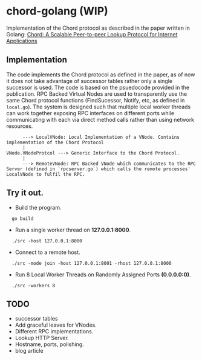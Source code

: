 # chord-golang (WIP)

Implementation of the Chord protocol as described in the paper written in Golang: [Chord: A Scalable Peer-to-peer Lookup Protocol for Internet Applications](https://pdos.csail.mit.edu/papers/chord:sigcomm01/chord_sigcomm.pdf)

## Implementation

The code implements the Chord protocol as defined in the paper, as of now it does not take advantage of successor tables rather only a single successor is used. The code is based on the psuedocode provided in the publication. RPC Backed Virtual Nodes are used to transparently use the same Chord protocol functions (FindSucessor, Notify, etc, as defined in `local.go`). The system is designed such that multiple local worker threads can work together exposing RPC interfaces on different ports while communicating with each via direct method calls rather than using network resources.
```
      ---> LocalVNode: Local Implementation of a VNode. Contains implementation of the Chord Protocol
      |
VNode.VNodeProtcol ---> Generic Interface to the Chord Protocol.
      |
      ---> RemoteVNode: RPC Backed VNode which communicates to the RPC Server (defined in `rpcserver.go`) which calls the remote processes' LocalVNode to fulfil the RPC. 
```

## Try it out.
- Build the program.
```
  go build
```

- Run a single worker thread on **127.0.0.1:8000**.
```
  ./src -host 127.0.0.1:8000
```

- Connect to a remote host.
```
  ./src -mode join -host 127.0.0.1:8001 -rhost 127.0.0.1:8000
```

- Run 8 Local Worker Threads on Randomly Assigned Ports **(0.0.0.0:0)**.
```
  ./src -workers 8
```

## TODO
- successor tables
- Add graceful leaves for VNodes.
- Different RPC implementations.
- Lookup HTTP Server.
- Hostname, ports, polishing.
- blog article